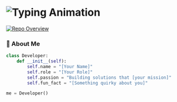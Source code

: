 <h1>
<img src="https://readme-typing-svg.demolab.com?font=sreda&weight=700&size=27&pause=1000&color=FF6B6B&width=435&lines=Hi%F0%9F%91%8B%2C+I'm+Ravi+Sharma;Welcome+to+my+GitHub+Profile!" alt="Typing Animation" />
</h1>

  <a href="https://github.com/yourusername?tab=repositories" style="display: inline-block;">
    <img src="https://img.shields.io/badge/Repo_Overview-6A0DAD?style=for-the-badge&logo=github&logoColor=white" alt="Repo Overview" />
  </a>

### 🚀 About Me

```python
class Developer:
    def __init__(self):
        self.name = "[Your Name]"
        self.role = "[Your Role]"
        self.passion = "Building solutions that [your mission]"
        self.fun_fact = "[Something quirky about you]"

me = Developer()
```
